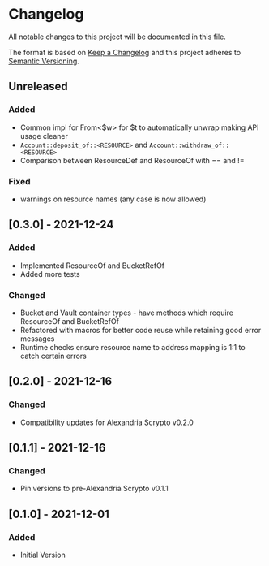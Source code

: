 # Changelog
All notable changes to this project will be documented in this file.

The format is based on [Keep a Changelog](http://keepachangelog.com/en/1.0.0/)
and this project adheres to [Semantic Versioning](https://semver.org/spec/v2.0.0.html).

## Unreleased
### Added
- Common impl for From<$w> for $t to automatically unwrap making API usage cleaner
- `Account::deposit_of::<RESOURCE>` and `Account::withdraw_of::<RESOURCE>`
- Comparison between ResourceDef and ResourceOf with == and !=
### Fixed
- warnings on resource names (any case is now allowed)

## [0.3.0] - 2021-12-24
### Added
- Implemented ResourceOf and BucketRefOf
- Added more tests
### Changed
- Bucket and Vault container types - have methods which require ResourceOf and BucketRefOf
- Refactored with macros for better code reuse while retaining good error messages
- Runtime checks ensure resource name to address mapping is 1:1 to catch certain errors

## [0.2.0] - 2021-12-16
### Changed
- Compatibility updates for Alexandria Scrypto v0.2.0

## [0.1.1] - 2021-12-16
### Changed
- Pin versions to pre-Alexandria Scrypto v0.1.1

## [0.1.0] - 2021-12-01
### Added
- Initial Version
